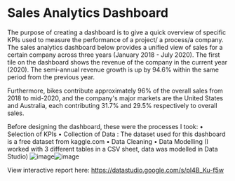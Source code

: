 # Sales Analytics Dashboard

The purpose of creating a dashboard is to give a quick overview of specific KPIs used to measure the performance of a project/ a process/a company. The sales analytics dashboard below provides a unified view of sales for a certain company across three years (January 2018 - July 2020). The first tile on the dashboard shows the revenue of the company in the current year (2020). The semi-annual revenue growth is up by 94.6% within the same period from the previous year. 

Furthermore, bikes contribute approximately 96% of the overall sales from 2018 to mid-2020, and the company's major markets are the United States and Australia, each contributing 31.7% and 29.5% respectively to overall sales.


Before designing the dashboard, these were the processes I took: 
• Selection of KPIs 
• Collection of Data : The dataset used for this dashboard is a free dataset from kaggle.com
• Data Cleaning
• Data Modelling (I worked with 3 different tables in a CSV sheet, data was modelled in Data Studio) 
![image](https://user-images.githubusercontent.com/51289316/178504888-272ac566-b2a0-46a6-901d-b85a6b0d2f89.png)![image](https://user-images.githubusercontent.com/51289316/178505039-4f6401d5-cb17-4b97-bff0-aa6548366e00.png)

View interactive report here: https://datastudio.google.com/s/pI4B_Ku-f5w
